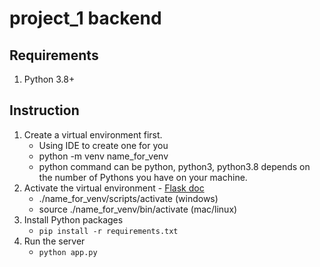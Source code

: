 # project_1 backend

## Requirements

1. Python 3.8+

## Instruction

1. Create a virtual environment first.
   - Using IDE to create one for you
   - python -m venv name_for_venv
   - python command can be python, python3, python3.8 depends on the number of Pythons you have on your machine.
2. Activate the virtual environment - [Flask doc](https://flask.palletsprojects.com/en/2.1.x/installation/)
   - ./name_for_venv/scripts/activate (windows)
   - source ./name_for_venv/bin/activate (mac/linux)
3. Install Python packages
   - `pip install -r requirements.txt`
4. Run the server
   - `python app.py`
